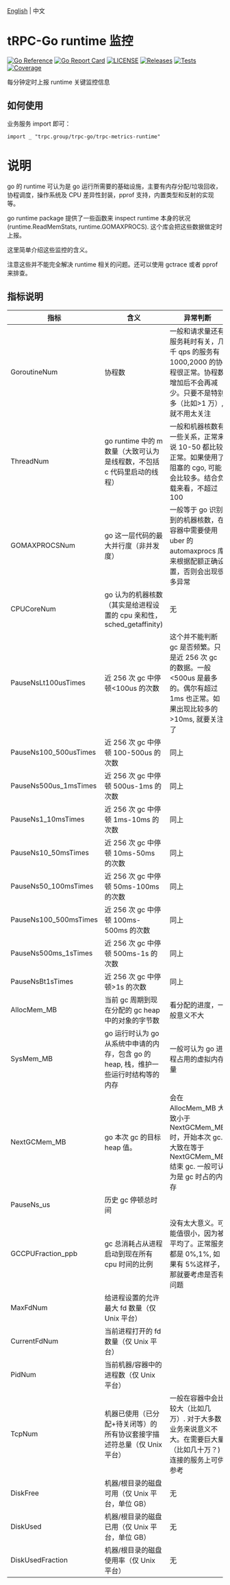 [English](README.md) | 中文

# tRPC-Go runtime 监控

[![Go Reference](https://pkg.go.dev/badge/github.com/trpc-ecosystem/go-metrics-runtime.svg)](https://pkg.go.dev/github.com/trpc-ecosystem/go-metrics-runtime)
[![Go Report Card](https://goreportcard.com/badge/trpc.group/trpc-go/trpc-metrics-runtime)](https://goreportcard.com/report/trpc.group/trpc-go/trpc-metrics-runtime)
[![LICENSE](https://img.shields.io/badge/license-Apache--2.0-green.svg)](https://github.com/trpc-ecosystem/go-metrics-runtime/blob/main/LICENSE)
[![Releases](https://img.shields.io/github/release/trpc-ecosystem/go-metrics-runtime.svg?style=flat-square)](https://github.com/trpc-ecosystem/go-metrics-runtime/releases)
[![Tests](https://github.com/trpc-ecosystem/go-metrics-runtime/actions/workflows/prc.yml/badge.svg)](https://github.com/trpc-ecosystem/go-metrics-runtime/actions/workflows/prc.yml)
[![Coverage](https://codecov.io/gh/trpc-ecosystem/go-metrics-runtime/branch/main/graph/badge.svg)](https://app.codecov.io/gh/trpc-ecosystem/go-metrics-runtime/tree/main)

每分钟定时上报 runtime 关键监控信息

## 如何使用
业务服务 import 即可：

```golang
import _ "trpc.group/trpc-go/trpc-metrics-runtime"
```

# 说明
go 的 runtime 可认为是 go 运行所需要的基础设施，主要有内存分配/垃圾回收，协程调度，操作系统及 CPU 差异性封装，pprof 支持，内置类型和反射的实现等。

go runtime package 提供了一些函数来 inspect runtime 本身的状况 (runtime.ReadMemStats, runtime.GOMAXPROCS). 这个库会把这些数据做定时上报。

这里简单介绍这些监控的含义。

注意这些并不能完全解决 runtime 相关的问题。还可以使用 gctrace 或者 pprof 来排查。
## 指标说明

|         指标          |                                  含义                                   |                                                        异常判断                                                         |
| --------------------- | ---------------------------------------------------------------------- | ---------------------------------------------------------------------------------------------------------------------- |
| GoroutineNum          | 协程数                                                                  | 一般和请求量还有服务耗时有关，几千 qps 的服务有 1000,2000 的协程很正常。协程数增加后不会再减少。只要不是特别多（比如>1 万）, 就不用太关注      |
| ThreadNum             | go runtime 中的 m 数量（大致可认为是线程数，不包括 c 代码里启动的线程）            | 一般和机器核数有一些关系，正常来说 10-50 都比较正常。如果使用了阻塞的 cgo, 可能会比较多。结合负载来看，不超过 100                         |
| GOMAXPROCSNum         | go 这一层代码的最大并行度（非并发度）                                        | 一般等于 go 识别到的机器核数，在容器中需要使用 uber 的 automaxprocs 库来根据配额正确设置，否则会出现很多异常                              |
| CPUCoreNum            | go 认为的机器核数（其实是给进程设置的 cpu 亲和性，sched_getaffinity)            | 无                                                                                                                     |
| PauseNsLt100usTimes   | 近 256 次 gc 中停顿<100us 的次数                                              | 这个并不能判断 gc 是否频繁。只是近 256 次 gc 的数据。一般<500us 是最多的。偶尔有超过 1ms 也正常。如果出现比较多的>10ms, 就要关注了             |
| PauseNs100_500usTimes | 近 256 次 gc 中停顿 100-500us 的次数                                           | 同上                                                                                                                    |
| PauseNs500us_1msTimes | 近 256 次 gc 中停顿 500us-1ms 的次数                                           | 同上                                                                                                                    |
| PauseNs1_10msTimes    | 近 256 次 gc 中停顿 1ms-10ms 的次数                                            | 同上                                                                                                                    |
| PauseNs10_50msTimes   | 近 256 次 gc 中停顿 10ms-50ms 的次数                                           | 同上                                                                                                                    |
| PauseNs50_100msTimes  | 近 256 次 gc 中停顿 50ms-100ms 的次数                                          | 同上                                                                                                                    |
| PauseNs100_500msTimes | 近 256 次 gc 中停顿 100ms-500ms 的次数                                         | 同上                                                                                                                    |
| PauseNs500ms_1sTimes  | 近 256 次 gc 中停顿 500ms-1s 的次数                                            | 同上                                                                                                                    |
| PauseNsBt1sTimes      | 近 256 次 gc 中停顿>1s 的次数                                                 | 同上                                                                                                                    |
| AllocMem_MB           | 当前 gc 周期到现在分配的 gc heap 中的对象的字节数                              | 看分配的进度，一般意义不大                                                                                                  |
| SysMem_MB             | go 运行时认为 go 从系统中申请的内存，包含 go 的 heap, 栈，维护一些运行时结构等的内存 | 一般可认为 go 进程占用的虚拟内存量                                                                                            |
| NextGCMem_MB          | go 本次 gc 的目标 heap 值。| 会在 AllocMem_MB 大致小于 NextGCMem_MB 时，开始本次 gc. 大致在等于 NextGCMem_MB 结束 gc. 一般可认为是 gc 时占的内存                        |
| PauseNs_us            | 历史 gc 停顿总时间                                                         |                                                                                                                         |
| GCCPUFraction_ppb     | gc 总消耗占从进程启动到现在所有 cpu 时间的比例                                 | 没有太大意义。可能值很小，因为被平均了。正常服务都是 0%,1%, 如果有 5%这样子，那就要考虑是否有问题                                      |
| MaxFdNum              | 给进程设置的允许最大 fd 数量（仅 Unix 平台）                                     |                                                                                                                        |
| CurrentFdNum          | 当前进程打开的 fd 数量（仅 Unix 平台）                                          |                                                                                                                        |
| PidNum                | 当前机器/容器中的进程数（仅 Unix 平台）                                        |                                                                                                                        |
| TcpNum                | 机器已使用（已分配+待关闭等）的所有协议套接字描述符总量（仅 Unix 平台）             | 一般在容器中会比较大（比如几万）. 对于大多数业务来说意义不大。在需要巨大量（比如几十万？) 连接的服务上可供参考                              |
| DiskFree              | 机器/根目录的磁盘可用（仅 Unix 平台，单位 GB）                                | 无 |
| DiskUsed              | 机器/根目录的磁盘已用（仅 Unix 平台，单位 GB）                                | 无 |
| DiskUsedFraction      | 机器/根目录的磁盘使用率（仅 Unix 平台）                                      | 无 |

